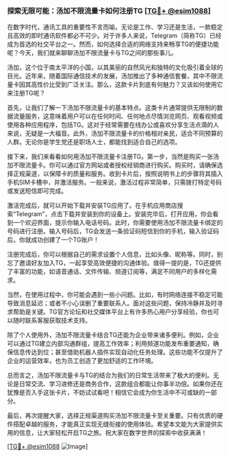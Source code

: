 ### 探索无限可能：汤加不限流量卡如何注册TG [[TG💪+ @esim1088](https://t.me/s/esim1088)]

在数字时代，通讯工具的重要性不言而喻。无论是工作、学习还是生活，一款稳定且高效的即时通讯软件都必不可少。对于许多人来说，Telegram（简称TG）已经成为首选的社交平台之一。然而，如何选择合适的网络支持来畅享TG的便捷功能呢？今天，我们就来聊聊汤加不限流量卡与TG之间的那些事儿。

汤加，这个位于南太平洋的小国，以其美丽的自然风光和独特的文化吸引着全球的目光。近年来，随着国际通信技术的发展，汤加推出了多种通信套餐，其中不限流量卡因其高性价比受到广泛关注。那么，这款卡片到底有何魅力？又该如何使用它来注册TG呢？

首先，让我们了解一下汤加不限流量卡的基本特点。这类卡片通常提供无限制的数据流量服务，这意味着用户可以在任何时间、任何地点尽情浏览网页、观看视频或使用各种应用程序，包括TG。这对于经常需要在线办公或喜欢分享生活点滴的人来说，无疑是一大福音。此外，汤加不限流量卡的价格相对亲民，适合不同预算的人群。无论你是学生党还是职场人士，都能找到适合自己的选项。

接下来，我们来看看如何用汤加不限流量卡注册TG。第一步，当然是购买一张汤加不限流量卡。你可以通过官方网站或者授权经销商进行购买。购买时，请确保选择正规渠道，以保障卡的质量和服务。收到卡片后，按照说明书上的步骤将其插入手机SIM卡槽中，并激活服务。一般来说，激活过程非常简单，只需拨打特定号码或发送短信即可完成。

激活完成后，就可以开始下载并安装TG应用了。在手机应用商店搜索“Telegram”，点击下载并安装到你的设备上。安装完毕后，打开应用，你会看到一个欢迎界面，提示你输入电话号码。此时，你需要使用汤加不限流量卡绑定的号码进行注册。输入号码后，TG会发送一条验证码短信到你的手机，输入验证码后，你就成功创建了一个TG账户！

注册完成后，你可以根据自己的需求设置个人信息，比如头像、昵称等。同时，别忘了邀请好友加入TG，一起享受高效便捷的沟通体验。值得一提的是，TG还提供了丰富的功能，如语音通话、文件传输、频道订阅等，满足不同用户的多样化需求。

当然，在使用过程中，你可能会遇到一些小问题。比如，有时网络连接不稳定可能导致消息延迟；或者不小心误删了重要联系人。面对这些问题，保持冷静并及时寻求帮助是关键。TG官方论坛和社交媒体平台上有许多热心用户分享经验，你也可以随时联系客服获取技术支持。

除了个人使用外，汤加不限流量卡结合TG还能为企业带来诸多便利。例如，企业可以通过TG建立内部沟通群组，提高工作效率；利用频道功能发布重要通知，确保信息传达到位；甚至借助机器人插件实现自动化任务处理。这些功能不仅提升了企业的运营效率，也为员工创造了更加舒适的工作环境。

总而言之，汤加不限流量卡与TG的结合为我们的日常生活带来了极大的便利。无论是日常交流、学习进修还是商务合作，这款组合都能让你事半功倍。如果你还在犹豫是否入手这张卡片，不妨试试看吧！相信它会成为你生活中不可或缺的一部分。

最后，再次提醒大家，选择正规渠道购买汤加不限流量卡至关重要。只有优质的硬件搭配卓越的服务，才能真正实现无缝衔接的使用体验。希望本文能为大家提供实用的信息，让大家轻松开启TG之旅。祝大家在数字世界的探索中收获满满！

[[TG💪+ @esim1088](https://t.me/s/esim1088) ![Image](https://i.postimg.cc/4NQfJmqS/Snipaste-2025-05-13-00-14-12.png)]